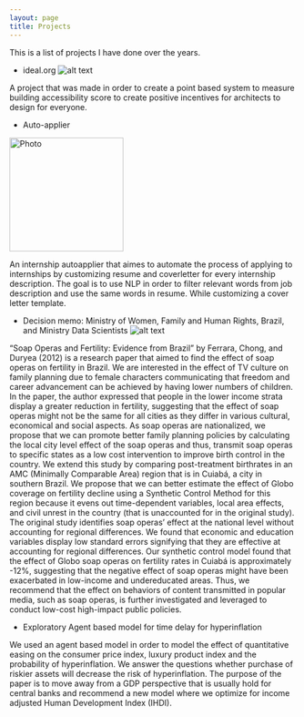 ```yaml
---
layout: page
title: Projects
---
```


This is a list of projects I have done over the years.
<div id="sketch-holder">
<script src="https://cdn.jsdelivr.net/npm/p5@1.1.9/lib/p5.js"></script
</div>

- ideal.org
![alt text](http://url/to/img.png)


A project that was made in order to create a point based system to measure building accessibility score to create positive incentives for architects to design for everyone.

- Auto-applier
<img src="drawing.jpg" alt="Photo" width="200"/>

An internship autoapplier that aimes to automate the process of applying to internships by customizing resume and coverletter for every internship description. The goal is to use NLP in order to filter relevant words from job description and use the same words in resume. While customizing a cover letter template.  

- Decision memo: Ministry of Women, Family and Human Rights, Brazil, and Ministry Data Scientists
![alt text](http://url/to/img.png)

“Soap Operas and Fertility: Evidence from Brazil” by Ferrara, Chong, and Duryea (2012) is a research paper that aimed to find the effect of soap operas on fertility in Brazil. We are interested in the effect of TV culture on family planning due to female characters communicating that freedom and career advancement can be achieved by having lower numbers of children. In the paper, the author expressed that people in the lower income strata display a greater reduction in fertility, suggesting that the effect of soap operas might not be the same for all cities as they differ in various cultural, economical and social aspects. As soap operas are nationalized, we propose that we can promote better family planning policies by calculating the local city level effect of the soap operas and thus, transmit soap operas to specific states as a low cost intervention to improve birth control in the country. We extend this study by comparing post-treatment birthrates in an AMC (Minimally Comparable Area) region that is in Cuiabá, a city in southern Brazil. We propose that we can better estimate the effect of Globo coverage on fertility decline using a Synthetic Control Method for this region because it evens out time-dependent variables, local area effects, and civil unrest in the country (that is unaccounted for in the original study). The original study identifies soap operas’ effect at the national level without accounting for regional differences. We found that economic and education variables display low standard errors signifying that they are effective at accounting for regional differences. Our synthetic control model found that the effect of Globo soap operas on fertility rates in Cuiabá is approximately -12%, suggesting that the negative effect of soap operas might have been exacerbated in low-income and undereducated areas. Thus, we recommend that the effect on behaviors of content transmitted in popular media, such as soap operas, is further investigated and leveraged to conduct low-cost high-impact public policies.

- Exploratory Agent based model for time delay for hyperinflation

We used an agent based model in order to model the effect of quantitative easing on the consumer price index, luxury product index and the probability of hyperinflation. We answer the questions whether purchase of riskier assets will decrease the risk of hyperinflation. The purpose of the paper is to move away from a GDP perspective that is usually hold for central banks and recommend a new model where we optimize for income adjusted Human Development Index (IHDI).
